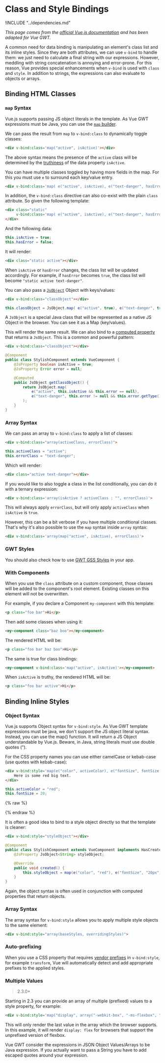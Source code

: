 # Class and Style Bindings

!INCLUDE "../dependencies.md"

*This page comes from the [official Vue.js documentation](https://vuejs.org/v2/guide/class-and-style.html) and has been adapted for Vue GWT.*

A common need for data binding is manipulating an element's class list and its inline styles.
Since they are both attributes, we can use `v-bind` to handle them: we just need to calculate a final string with our expressions.
However, meddling with string concatenation is annoying and error-prone.
For this reason, Vue provides special enhancements when `v-bind` is used with `class` and `style`.
In addition to strings, the expressions can also evaluate to objects or arrays.

## Binding HTML Classes

### `map` Syntax

Vue.js supports passing JS object literals in the template.
As Vue GWT expressions must be Java, you can use the [`map` builder](../js-interop/README.md#map).

We can pass the result from `map` to `v-bind:class` to dynamically toggle classes:

```html
<div v-bind:class='map("active", isActive)'></div>
```

The above syntax means the presence of the `active` class will be determined by the [truthiness](https://developer.mozilla.org/en-US/docs/Glossary/Truthy) of the data property `isActive`.

You can have multiple classes toggled by having more fields in the map.
For this you must use `e` to surround each key/value entry.

```html
<div v-bind:class='map( e("active", isActive), e("text-danger", hasError) )'></div>
```

In addition, the `v-bind:class` directive can also co-exist with the plain `class` attribute.
So given the following template:

```html
<div class="static"
     v-bind:class='map( e("active", isActive), e("text-danger", hasError) )'>
</div>
```

And the following data:

```java
this.isActive = true;
this.hasError = false;
```

It will render:

```html
<div class="static active"></div>
```

When `isActive` or `hasError` changes, the class list will be updated accordingly.
For example, if `hasError` becomes `true`, the class list will become `"static active text-danger"`.

You can also pass a [`JsObject`](../js-interop/README.md#js-object) Object with keys/values:

```html
<div v-bind:class="classObject"></div>
```

```java
this.classObject = JsObject.map( e("active", true), e("text-danger", true) );
```

A `JsObject` is a special Java class that will be represented as a native JS Object in the browser.
You can see it as a Map (key/values).

This will render the same result. We can also bind to a [computed property](computed-and-watchers.md) that returns a `JsObject`.
This is a common and powerful pattern:

```html
<div v-bind:class="classObject"></div>
```
```java
@Component
public class StylishComponent extends VueComponent {
    @JsProperty boolean isActive = true;
    @JsProperty Error error = null;

    @Computed
    public JsObject getClassObject() {
        return JsObject.map(
            e("active", this.isActive && this.error == null),
            e("text-danger", this.error != null && this.error.getType() == ErrorType.FATAL)
        );
    }
}
```

### Array Syntax

We can pass an array to `v-bind:class` to apply a list of classes:

```html
<div v-bind:class="array(activeClass, errorClass)">
```
```java
this.activeClass = "active";
this.errorClass = "text-danger";
```

Which will render:

```html
<div class="active text-danger"></div>
```

If you would like to also toggle a class in the list conditionally, you can do it with a ternary expression:

```html
<div v-bind:class='array(isActive ? activeClass : "", errorClass)'>
```

This will always apply `errorClass`, but will only apply `activeClass` when `isActive` is `true`.

However, this can be a bit verbose if you have multiple conditional classes.
That's why it's also possible to use the `map` syntax inside `array` syntax:

```html
<div v-bind:class='array(map("active", isActive), errorClass)'>
```

### GWT Styles

You should also check how to use [GWT GSS Styles](../gwt-integration/client-bundles-and-styles.md#styles) in your app.

### With Components

When you use the `class` attribute on a custom component, those classes will be added to the component's root element.
Existing classes on this element will not be overwritten.

For example, if you declare a Component `my-component` with this template:

```html
<p class="foo bar">Hi</p>
```

Then add some classes when using it:

```html
<my-component class="baz boo"></my-component>
```

The rendered HTML will be:

```html
<p class="foo bar baz boo">Hi</p>
```

The same is true for class bindings:

```html
<my-component v-bind:class='map("active", isActive)'></my-component>
```

When `isActive` is truthy, the rendered HTML will be:

```html
<p class="foo bar active">Hi</p>
```

## Binding Inline Styles

### Object Syntax

Vue.js supports Object syntax for `v-bind:style`.
As Vue GWT template expressions must be java, we don't support the JS object literal syntax.
Instead, you can use the map() function.
It will return a JS Object understandable by Vue.js.
Beware, in Java, string literals must use double quotes (").

For the CSS property names you can use either camelCase or kebab-case (use quotes with kebab-case):

```html
<div v-bind:style='map(e("color", activeColor), e("fontSize", fontSize + "px"))'>
    Here is some red big text.
</div>
```
```java
this.activeColor = "red";
this.fontSize = 20;
```

{% raw %}
<div class="example-container" data-name="bindInlineStyleComponent">
    <span id="bindInlineStyleComponent"></span>
</div>
{% endraw %}

It is often a good idea to bind to a style object directly so that the template is cleaner:

```html
<div v-bind:style="styleObject"></div>
```
```java
@Component
public class StylishComponent extends VueComponent implements HasCreated {
    @JsProperty JsObject<String> styleObject;

    @Override
    public void created() {
        this.styleObject = map(e("color", "red"), e("fontSize", "20px"));
    }
}
```

Again, the object syntax is often used in conjunction with computed properties that return objects.

### Array Syntax

The array syntax for `v-bind:style` allows you to apply multiple style objects to the same element:

```html
<div v-bind:style="array(baseStyles, overridingStyles)">
```

### Auto-prefixing

When you use a CSS property that requires [vendor prefixes](https://developer.mozilla.org/en-US/docs/Glossary/Vendor_Prefix) in `v-bind:style`, for example `transform`, Vue will automatically detect and add appropriate prefixes to the applied styles.

### Multiple Values

> 2.3.0+

Starting in 2.3 you can provide an array of multiple (prefixed) values to a style property, for example:

```html
<div v-bind:style='map("display", array("-webkit-box", "-ms-flexbox", "flex"))'>
```

This will only render the last value in the array which the browser supports.
In this example, it will render `display: flex` for browsers that support the unprefixed version of flexbox.

Vue GWT consider the expressions in JSON Object Values/Arrays to be Java expression.
If you actually want to pass a String you have to add escaped quotes around your expression.